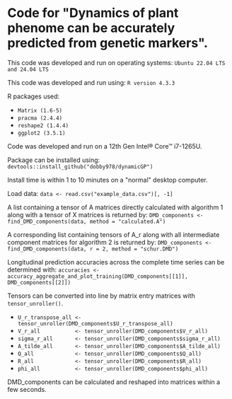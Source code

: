 # Code for "Dynamics of plant phenome can be accurately predicted from genetic markers".

This code was developed and run on operating systems: `Ubuntu 22.04 LTS and 24.04 LTS`

This code was developed and run using: `R version 4.3.3`

R packages used: 
- `Matrix (1.6-5)`
- `pracma (2.4.4)`
- `reshape2 (1.4.4)`
- `ggplot2 (3.5.1)`

Code was developed and run on a 12th Gen Intel® Core™ i7-1265U.

Package can be installed using: 
`devtools::install_github("dobby978/dynamicGP")`

Install time is within 1 to 10 minutes on a "normal" desktop computer.

Load data:
`data <- read.csv("example_data.csv")[, -1]`

A list containing a tensor of A matrices directly calculated with algorithm 1 along with a tensor of X matrices is returned by: 
`DMD_components <- find_DMD_components(data, method = "calculated.A")`

A corresponding list containing tensors of A_r along with all intermediate component matrices for algorithm 2 is returned by: 
`DMD_components <- find_DMD_components(data, r = 2, method = "schur.DMD")`

Longitudinal prediction accuracies across the complete time series can be determined with:
`accuracies <- accuracy_aggregate_and_plot_training(DMD_components[[1]], DMD_components[[2]])`

Tensors can be converted into line by matrix entry matrices with `tensor_unroller()`.

- `U_r_transpose_all <- tensor_unroller(DMD_components$U_r_transpose_all)`
- `V_r_all           <- tensor_unroller(DMD_components$V_r_all)`
- `sigma_r_all       <- tensor_unroller(DMD_components$sigma_r_all)`
- `A_tilde_all       <- tensor_unroller(DMD_components$A_tilde_all)`
- `Q_all             <- tensor_unroller(DMD_components$Q_all)`
- `R_all             <- tensor_unroller(DMD_components$R_all)`
- `phi_all           <- tensor_unroller(DMD_components$phi_all)`

DMD_components can be calculated and reshaped into matrices within a few seconds. 
